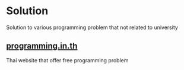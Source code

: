 # Solution
Solution to various programming problem that not related to university
## [programming.in.th](https://programming.in.th/)
Thai website that offer free programming problem
